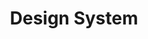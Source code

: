 ---
layout: redirect.njk
tags: toplevel
parent: en
key: design-system_en
title: Design System
alternativetitle: The SBB Design System.
redirect: /en/design-system/getting-started/designing/
order: 4
---